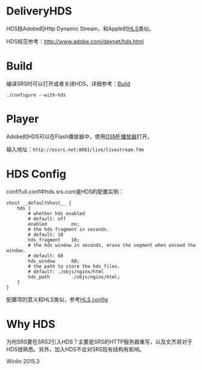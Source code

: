 # DeliveryHDS

HDS指Adobe的Http Dynamic Stream，和Apple的[HLS](https://github.com/winlinvip/simple-rtmp-server/wiki/v2_CN_DeliveryHLS)类似。

HDS规范参考：http://www.adobe.com/devnet/hds.html

# Build

编译SRS时可以打开或者关闭HDS，详细参考：[Build](https://github.com/winlinvip/simple-rtmp-server/wiki/v2_CN_Build)

```
./configure --with-hds
```

# Player

Adobe的HDS可以在Flash播放器中，使用[OSMF播放器](http://www.ossrs.net/players/osmf.html)打开。

输入地址：`http://ossrs.net:8081/live/livestream.f4m`

# HDS Config

conf/full.conf中hds.srs.com是HDS的配置实例：

```
vhost __defaultVhost__ {
    hds {
        # whether hds enabled
        # default: off
        enabled         on;
        # the hds fragment in seconds.
        # default: 10
        hds_fragment    10;
        # the hds window in seconds, erase the segment when exceed the window.
        # default: 60
        hds_window      60;
        # the path to store the hds files.
        # default: ./objs/nginx/html
        hds_path        ./objs/nginx/html;
    }
}
```

配置项的意义和HLS类似，参考[HLS config](https://github.com/winlinvip/simple-rtmp-server/wiki/v2_CN_DeliveryHLS#hls-config)

# Why HDS

为何SRS要在SRS2引入HDS？主要是SRS的HTTP服务器重写，以及文杰哥对于HDS很熟悉。另外，加入HDS不会对SRS现有结构有影响。

Winlin 2015.3
